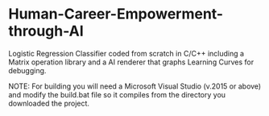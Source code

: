 # Human-Career-Empowerment-through-AI
Logistic Regression Classifier coded from scratch in C/C++ including a Matrix operation library and a AI renderer that graphs Learning Curves for debugging.

NOTE: For building you will need a Microsoft Visual Studio (v.2015 or above) and modify the build.bat file so it compiles from the directory you downloaded the project.
